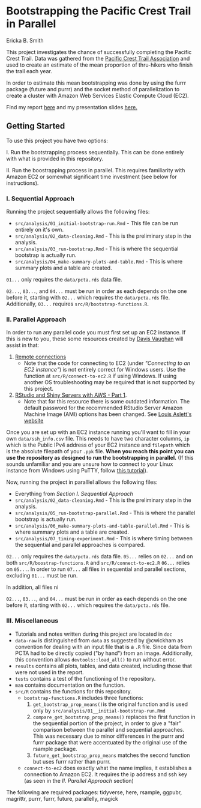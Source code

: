 
# Bootstrapping the Pacific Crest Trail in Parallel

Ericka B. Smith

This project investigates the chance of successfully completing the Pacific Crest Trail. Data was gathered from the [Pacific Crest Trail Association](https://www.pcta.org/our-work/trail-and-land-management/pct-visitor-use-statistics/) and used to create an estimate of the mean proportion of thru-hikers who finish the trail each year.

In order to estimate this mean bootstrapping was done by using the furrr package (future and purrr) and the socket method of parallelization to create a cluster with Amazon Web Services Elastic Compute Cloud (EC2).

Find my report [here](https://github.com/ST541-Fall2020/erickabsmith-project-trail/blob/master/doc/project_summary.pdf) and my presentation slides [here.](https://github.com/ST541-Fall2020/erickabsmith-project-trail/blob/master/doc/presentation-slides.pdf)

## Getting Started 

To use this project you have two options: 

I.  Run the bootstrapping process sequentially. This can be done entirely with what is provided in this repository. 

II. Run the boostrapping process in parallel. This requires familiarity with Amazon EC2 or somewhat significant time investment (see below for instructions). 

### I. Sequential Approach

Running the project sequentially allows the following files:

* `src/analysis/01_initial-bootstrap-run.Rmd` - This file can be run entirely on it's own. 
* `src/analysis/02_data-cleaning.Rmd` - This is the preliminary step in the analysis.
* `src/analysis/03_run-bootstrap.Rmd` - This is where the sequential bootstrap is actually run.
* `src/analysis/04_make-summary-plots-and-table.Rmd` - This is where summary plots and a table are created.

`01...` only requires the `data/pcta.rds` data file. 

`02...`, `03...`, and `04...` must be run in order as each depends on the one before it, starting with `02...` which requires the `data/pcta.rds` file.
Additionally, `03...` requires `src/R/bootstrap-functions.R`.


### II. Parallel Approach

In order to run any parallel code you must first set up an EC2 instance. If this is new to you, these some resources created by [Davis Vaughan](https://davisvaughan.github.io/index.html) will assist in that:

1. [Remote connections](https://davisvaughan.github.io/furrr/articles/articles/remote-connections.html)
    * Note that the code for connecting to EC2 (under *"Connecting to an EC2 instance"*) is not entirely correct for Windows users. Use the function at `src/R/connect-to-ec2.R` if using Windows. If using another OS troubleshooting may be required that is not supported by this project. 
3. [RStudio and Shiny Servers with AWS - Part 1](https://blog.davisvaughan.com/2017/05/15/rstudio-shiny-aws-1/). 
    * Note that for this resource there is some outdated information. The default password for the recommended RStudio Server Amazon Machine Image (AMI) options has been changed. See [Louis Aslett's website](https://blog.davisvaughan.com/2017/05/15/rstudio-shiny-aws-1/)
    
Once you are set up with an EC2 instance  running you'll want to fill in your own `data/ssh_info.csv` file. This needs to have two character columns, `ip` which is the Public IPv4 address of your EC2 instance and `filepath` which is the absolute filepath of your `.ppk` file. **When you reach this point you can use the repository as designed to run the bootstrapping in parallel.** (If this sounds unfamiliar and you are unsure how to connect to your Linux instance from Windows using PuTTY, follow [this tutorial](https://docs.aws.amazon.com/AWSEC2/latest/UserGuide/putty.html)).

Now, running the project in paralllel allows the following files:

* Everything from *Section I. Sequential Approach*
* `src/analysis/02_data-cleaning.Rmd` - This is the preliminary step in the analysis.
* `src/analysis/05_run-bootstrap-parallel.Rmd` - This is where the parallel bootstrap is actually run.
* `src/analysis/06_make-summary-plots-and-table-parallel.Rmd` - This is where summary plots and a table are created.
* `src/analysis/07_timing-experiment.Rmd` - This is where timing between the sequential and parallel approaches is compared.  

`02...` only requires the `data/pcta.rds` data file.
`05...` relies on `02...` and on both `src/R/boostrap-functions.R` and `src/R/connect-to-ec2.R`
`06...` relies on `05...`.
In order to run `07...` all files in sequential and parallel sections, excluding `01...` must be run. 

In addition, all files ni 

`02...`, `03...`, and `04...` must be run in order as each depends on the one before it, starting with `02...` which requires the `data/pcta.rds` file.


### III. Miscellaneous

*  Tutorials and notes written during this project are located in `doc`
*  `data-raw` is distinguished from `data` as suggested by @cwickham as convention for dealing with an input file that is a `.R` file. Since data from PCTA had to be directly copied ("by hand") from an image. Additionally, this convention allows `devtools::load_all()` to run without error. 
* `results` contains all plots, tables, and data created, including those that were not used in the report. 
* `tests` contains a test of the functioning of the repository.
* `man` contains documentation on the function.
* `src/R` contains the functions for this repository.
     * `bootstrap-functions.R` includes three functions: 
          1. `get_bootstrap_prop_means()`is the original function and is used only by `src/analysis/01__initial-bootstrap-run.Rmd`
          2. `compare_get_bootstrap_prop_means()` replaces the first function in the sequential portion of the project, in order to give a "fair" comparison between the parallel and sequential approaches. This was necessary due to minor differences in the purrr and furrr package that were accentuated by the original use of the rsample package.
          3. `future_get_bootstrap_prop_means` matches the second function but uses furrr rather than purrr. 
     * `connect-to-ec2` does exactly what the name implies, it establishes a connection to Amazon EC2. It requires the ip address and ssh key (as seen in the *II. Parallel Approach* section) 
     
The following are required packages: tidyverse, here, rsample, ggpubr, magrittr, purrr, furrr, future, parallelly, magick
